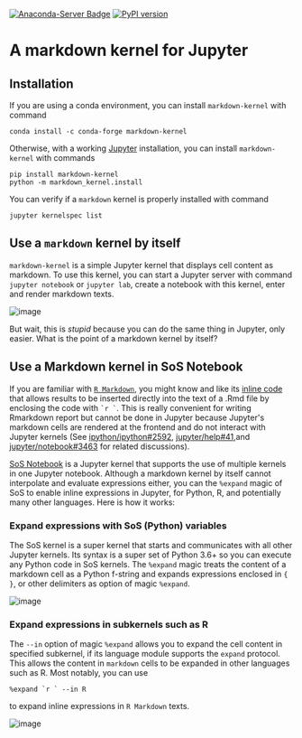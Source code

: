[![Anaconda-Server Badge](https://anaconda.org/conda-forge/markdown-kernel/badges/version.svg)](https://anaconda.org/conda-forge/markdown-kernel)
[![PyPI version](https://badge.fury.io/py/markdown-kernel.svg)](https://badge.fury.io/py/markdown-kernel)

# A markdown kernel for Jupyter

## Installation

If you are using a conda environment, you can install `markdown-kernel` with command

```
conda install -c conda-forge markdown-kernel
```

Otherwise, with a working [Jupyter](http://jupyter.org/) installation, you can install `markdown-kernel` with commands

```
pip install markdown-kernel
python -m markdown_kernel.install
```

You can verify if a `markdown` kernel is properly installed with command

```
jupyter kernelspec list
```

## Use a `markdown` kernel by itself

`markdown-kernel` is a simple Jupyter kernel that displays
cell content as markdown. To use this kernel, you can start a Jupyter 
server with command `jupyter notebook` or `jupyter lab`, create a notebook
with this kernel, enter and render markdown texts.

![image](https://user-images.githubusercontent.com/9889312/68800753-4d128180-0620-11ea-8d99-5b755963d537.png)

But wait, this is *stupid* because you can do the same thing in
Jupyter, only easier. What is the point of a markdown kernel by itself?

## Use a Markdown kernel in SoS Notebook

If you are familiar with [`R Markdown`](https://github.com/rstudio/rmarkdown), you might know and like its [inline code](https://rmarkdown.rstudio.com/lesson-4.html) that allows results to be inserted directly into the text of a .Rmd file by enclosing the code with `` `r ` ``. This is really convenient for
writing Rmarkdown report but cannot be done in Jupyter because Jupyter's markdown cells are rendered at the frontend and do not interact with Jupyter kernels  (See [ipython/ipython#2592](https://github.com/ipython/ipython/issues/2592), [jupyter/help#41](https://github.com/jupyter/help/issues/41),and [jupyter/notebook#3463](https://github.com/jupyter/notebook/issues/3463) for related discussions).

[SoS Notebook](https://vatlab.github.io/sos-docs/) is a Jupyter kernel that supports the
use of multiple kernels in one Jupyter notebook. Although a markdown kernel by itself cannot
interpolate and evaluate expressions either, you can the `%expand` magic of SoS to enable
inline expressions in Jupyter, for Python, R, and potentially many other languages. Here
is how it works:

### Expand expressions with SoS (Python) variables

The SoS kernel is a super kernel that starts and communicates with all other Jupyter
kernels. Its syntax is a super set of Python 3.6+ so you can execute any Python code
in SoS kernels. The `%expand` magic treats the content of a markdown cell as a Python
f-string and expands expressions enclosed in `{ }`, or other delimiters as option of
magic `%expand`.

![image](https://user-images.githubusercontent.com/9889312/68431746-878ba280-0178-11ea-8c47-79f5db775299.png)

### Expand expressions in subkernels such as R

The `--in` option of magic `%expand` allows you to expand the cell content in
specified subkernel, if its language module supports the `expand` protocol. This
allows the content in `markdown` cells to be expanded in other languages such as R.
Most notably, you can use

```
%expand `r ` --in R
```
to expand inline expressions in `R Markdown` texts.

![image](https://user-images.githubusercontent.com/9889312/68431685-6fb41e80-0178-11ea-8ccb-56135d6a1c37.png)
